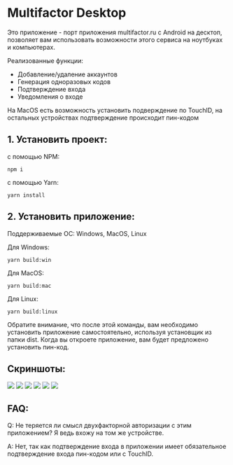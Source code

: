 # Multifactor Desktop

Это приложение - порт приложения multifactor.ru с Android на десктоп,
позволяет вам использовать возможности этого сервиса на ноутбуках и компьютерах.

Реализованные функции:
- Добавление/удаление аккаунтов
- Генерация одноразовых кодов
- Подтверждение входа
- Уведомления о входе

На MacOS есть возможность установить подверждение по TouchID, на остальных устройствах подтверждение происходит пин-кодом

## 1. Установить проект:

с помощью NPM:
```
npm i
```

с помощью Yarn:
```
yarn install
```

## 2. Установить приложение:

Поддерживаемые ОС: Windows, MacOS, Linux

Для Windows:
```
yarn build:win
```
Для MacOS:
```
yarn build:mac
```
Для Linux:
```
yarn build:linux
```

Обратите внимание, что после этой команды, вам необходимо установить приложение самостоятельно, используя установщик из папки dist.
Когда вы откроете приложение, вам будет предложено установить пин-код.

## Скриншоты:

<p>
  <img src="images/1.jpg">
  <img src="images/2.jpg">
  <img src="images/3.jpg">
  <img src="images/4.jpg">
  <img src="images/5.jpg">
  <img src="images/6.jpg">
</p>

## FAQ:

Q: Не теряется ли смысл двухфакторной авторизации с этим приложением? Я ведь вхожу на том же устройстве.

A: Нет, так как подтверждение входа в приложении имеет обязательное подтверждение входа пин-кодом или с TouchID.
